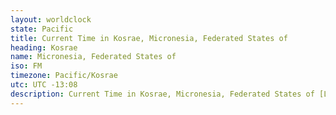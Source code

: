 ```yaml
---
layout: worldclock
state: Pacific
title: Current Time in Kosrae, Micronesia, Federated States of
heading: Kosrae
name: Micronesia, Federated States of
iso: FM
timezone: Pacific/Kosrae
utc: UTC -13:08
description: Current Time in Kosrae, Micronesia, Federated States of [Live], Pacific. Live update now time in Kosrae, timezone Pacific/Kosrae, UTC -13:08, Country ISO code & Current Local Time.
---
```


